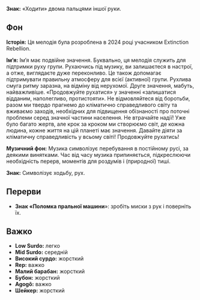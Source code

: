 **Знак:** «Ходити» двома пальцями іншої руки.

## Фон

**Історія:** Ця мелодія була розроблена в 2024 році учасником Extinction
Rebellion.

**Ім’я:** Ім’я має подвійне значення. Буквально, ця мелодія служить для
підтримки руху групи. Рухаючись під музику, ви залишаєтеся в настрої, а отже,
виглядаєте дуже переконливо. Це також допомагає підтримувати правильну атмосферу
для всієї (активної) групи. Рухлива смуга ритму заразна, на відміну від
нерухомої. Друге значення, мабуть, найважливіше. «Продовжуйте рухатися» у
значенні «залишатися відданим, наполегливо, протистояти». Не відмовляйтеся від
боротьби, разом ми твердо прагнемо до кліматично справедливого світу та вживаємо
заходів, необхідних для підвищення обізнаності про поточні проблеми серед
значної частини населення. Не втрачайте надії! Уже було багато жертв, але крок
за кроком ми створюємо світ, де кожна людина, кожне життя на цій планеті має
значення. Давайте діяти за кліматичну справедливість у всьому світі! Продовжуйте
рухатись!

**Музичний фон:** Музика символізує перебування в постійному русі, за деякими
винятками. Час від часу музика припиняється, підкреслюючи необхідність перерв,
моментів для роздумів і (природної) тиші.

**Знак:** Символізує ходьбу, рух.

## Перерви

* **Знак «Поломка пральної машини**»: зробіть миски з рук і поверніть їх.

## Важко

* **Low Surdo:** легко
* **Mid Surdo:** середній
* **Високий сурдо:** жорсткий
* **Rep:** важко
* **Малий барабан:** жорсткий
* **Бубон:** жорсткий
* **Agogô:** важко
* **Шейкер:** жорсткий
